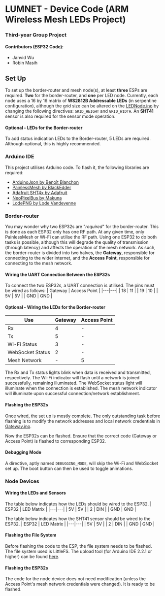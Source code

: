 # LUMNET - Device Code (ARM Wireless Mesh LEDs Project)
### Third-year Group Project
#### Contributors (ESP32 Code):
- Janvid Wu
- Robin Masih

## Set Up
To set up the border-router and mesh node(s), at least **three** ESPs are required. **Two** for the border-router, and **one** per LED node. Currently, each node uses a 16 by 16 matrix of **WS2812B Addressable LEDs** (in serpentine configuration), although the grid size can be altered on the [LEDNode.ino](LEDNode/LEDNode.ino) by changing the following directives: `GRID_HEIGHT` and `GRID_WIDTH`. An **SHT41** sensor is also required for the sensor mode operation.
#### Optional - LEDs for the Border-router
To add status indication LEDs to the Border-router, 5 LEDs are required. Although optional, this is highly recommended.

### Arduino IDE
This project utilises Arduino code. To flash it, the following libraries are required:
- [ArduinoJson by Benoît Blanchon](https://github.com/bblanchon/ArduinoJson)
- [PainlessMesh by BlackEdder](https://gitlab.com/painlessMesh/painlessMesh)
- [Adafruit SHT4x by Adafruit](https://github.com/adafruit/Adafruit_SHT4x)
- [NeoPixelBus by Makuna](https://github.com/Makuna/NeoPixelBus)
- [LodePNG by Lode Vandevenne](https://github.com/lvandeve/lodepng?tab=Zlib-1-ov-file#readme)

### Border-router
You may wonder why two ESP32s are "*required*" for the border-router. This is done as each ESP32 only has one RF path. At any given time, only PainlessMesh or Wi-Fi can utilise the RF path. Using one ESP32 to do both tasks is possible, although this will degrade the quality of transmission (through latency) and affects the operation of the mesh network. As such, the border-router is divided into two halves, the **Gateway**, responsible for connecting to the wider internet, and the **Access Point**, responsible for connecting to the mesh network.

#### Wiring the UART Connection Between the ESP32s
To connect the two ESP32s, a UART connection is utilised. The pins must be wired as follows:
| Gateway | Access Point |
|---|---|
| 18 | 11 |
| 19 | 10 |
| 5V | 5V |
| GND | GND |

#### Optional - Wiring the LEDs for the Border-router
| Use | Gateway | Access Point |
| -- |---|---|
| Rx | 4 | - |
| Tx | 5 | - |
| Wi-Fi Status| 3 | - |
| WebSocket Status | 2 | - |
| Mesh Network | - | 5 |

The Rx and Tx status lights blink when data is received and transmitted, respectively. The Wi-Fi indicator will flash until a network is joined successfully, remaining illuminated. The WebSocket status light will illuminate when the connection is established. The mesh network indicator will illuminate upon successful connection/network establishment.

#### Flashing the ESP32s
Once wired, the set up is mostly complete. The only outstanding task before flashing is to modify the network addresses and local network credentials in [Gateway.ino](BorderRouter/Gateway/Gateway.ino).

Now the ESP32s can be flashed. Ensure that the correct code (Gateway or Access Point) is flashed to corresponding ESP32.

#### Debugging Mode
A directive, aptly named  `DEBUGGING_MODE`, will skip the Wi-Fi and WebSocket set up. The boot button can then be used to toggle animations.

### Node Devices
#### Wiring the LEDs and Sensors
The table below indicates how the LEDs should be wired to the ESP32.
| ESP32 | LED Matrix |
|---|---|
| 5V | 5V |
| 2 | DIN |
| GND | GND |

The table below indicates how the SHT41 sensor should be wired to the ESP32.
| ESP32 | LED Matrix |
|---|---|
| 5V | 5V |
| 2 | DIN |
| GND | GND |

#### Flashing the File System
Before flashing the code to the ESP, the file system needs to be flashed. The file system used is LittleFS. The upload tool (for Arduino IDE 2.2.1 or higher) can be found [here](https://github.com/earlephilhower/arduino-littlefs-upload).

#### Flashing the ESP32s
The code for the node device does not need modification (unless the Access Point's mesh network credentials were changed). It is ready to be flashed.
